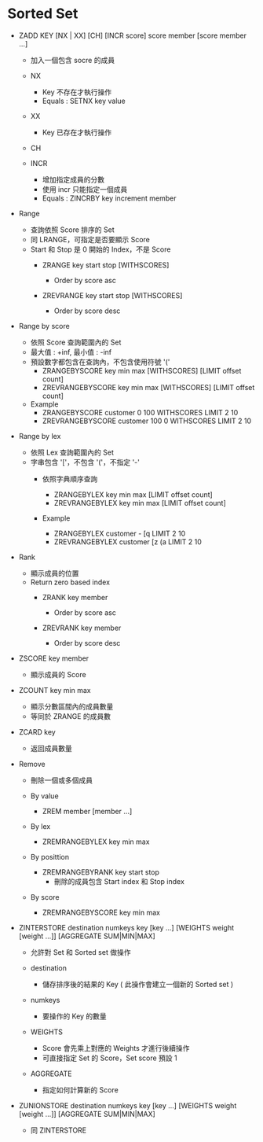 # Sorted Set

- ZADD KEY [NX | XX] [CH] [INCR score] score member [score member ...]
    - 加入一個包含 socre 的成員
    - NX
        - Key 不存在才執行操作
        - Equals : SETNX key value

    - XX
        - Key 已存在才執行操作

    - CH

    - INCR
        - 增加指定成員的分數
        - 使用 incr 只能指定一個成員
        - Equals : ZINCRBY key increment member

- Range
    - 查詢依照 Score 排序的 Set
    - 同 LRANGE，可指定是否要顯示 Score
    - Start 和 Stop 是 0 開始的 Index，不是 Score
        - ZRANGE key start stop [WITHSCORES]
            - Order by score asc

        - ZREVRANGE key start stop [WITHSCORES]
            - Order by score desc

- Range by score
    - 依照 Score 查詢範圍內的 Set
    - 最大值 : +inf, 最小值 : -inf
    - 預設數字都包含在查詢內，不包含使用符號 '('
        - ZRANGEBYSCORE key min max [WITHSCORES] [LIMIT offset count]
        - ZREVRANGEBYSCORE key min max [WITHSCORES] [LIMIT offset count]
    - Example
        - ZRANGEBYSCORE customer 0 100 WITHSCORES LIMIT 2 10
        - ZREVRANGEBYSCORE customer 100 0 WITHSCORES LIMIT 2 10

- Range by lex
    - 依照 Lex 查詢範圍內的 Set
    - 字串包含 '['，不包含 '('，不指定 '-'
        - 依照字典順序查詢
            - ZRANGEBYLEX key min max [LIMIT offset count]
            - ZREVRANGEBYLEX key min max [LIMIT offset count]

        - Example
            - ZRANGEBYLEX customer - [q LIMIT 2 10
            - ZREVRANGEBYLEX customer [z (a LIMIT 2 10

- Rank
    - 顯示成員的位置
    - Return zero based index
        - ZRANK key member
            - Order by score asc

        - ZREVRANK key member
            - Order by score desc

- ZSCORE key member
    - 顯示成員的 Score

- ZCOUNT key min max
    - 顯示分數區間內的成員數量
    - 等同於 ZRANGE 的成員數

- ZCARD key
    - 返回成員數量

- Remove
    - 刪除一個或多個成員
    - By value
        - ZREM member [member ...]

    - By lex
        - ZREMRANGEBYLEX key min max

    - By posittion
        - ZREMRANGEBYRANK key start stop
            - 刪除的成員包含 Start index 和 Stop index

    - By score
        - ZREMRANGEBYSCORE key min max

- ZINTERSTORE destination numkeys key [key ...] [WEIGHTS weight [weight ...]] [AGGREGATE SUM|MIN|MAX]
    - 允許對 Set 和 Sorted set 做操作
    - destination
        - 儲存排序後的結果的 Key ( 此操作會建立一個新的 Sorted set )

    - numkeys
        - 要操作的 Key 的數量

    - WEIGHTS
        - Score 會先乘上對應的 Weights 才進行後續操作
        - 可直接指定 Set 的 Score，Set score 預設 1

    - AGGREGATE
        - 指定如何計算新的 Score

- ZUNIONSTORE destination numkeys key [key ...] [WEIGHTS weight [weight ...]] [AGGREGATE SUM|MIN|MAX]
    - 同 ZINTERSTORE